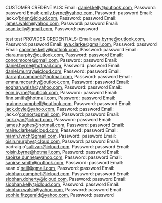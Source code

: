 CUSTOMER CREDENTIALS:
Email: daniel.kelly@outlook.com, Password: password
Email: emily.byrne@yahoo.com, Password: password
Email: jack.o'brien@icloud.com, Password: password
Email: james.walsh@yahoo.com, Password: password
Email: sean.kelly@gmail.com, Password: password

test test
PROVIDER CREDENTIALS:
Email: ava.byrne@outlook.com, Password: password
Email: ava.clarke@gmail.com, Password: password
Email: caoimhe.kelly@outlook.com, Password: password
Email: ciara.murphy@outlook.com, Password: password
Email: conor.moore@gmail.com, Password: password
Email: daniel.byrne@hotmail.com, Password: password
Email: daniel.murray@icloud.com, Password: password
Email: darragh.campbell@hotmail.com, Password: password
Email: emma.mccarthy@outlook.com, Password: password
Email: eoghan.walsh@yahoo.com, Password: password
Email: eoin.byrne@outlook.com, Password: password
Email: finn.smith@hotmail.com, Password: password
Email: grainne.campbell@outlook.com, Password: password
Email: jack.doyle@yahoo.com, Password: password
Email: jack.o'connor@gmail.com, Password: password
Email: jack.ryan@icloud.com, Password: password
Email: james.hughes@hotmail.com, Password: password
Email: maire.clarke@icloud.com, Password: password
Email: niamh.lynch@gmail.com, Password: password
Email: oisin.murphy@icloud.com, Password: password
Email: padraig.o'sullivan@icloud.com, Password: password
Email: roisin.byrne@hotmail.com, Password: password
Email: saoirse.dunne@yahoo.com, Password: password
Email: saoirse.smith@outlook.com, Password: password
Email: sean.o'neill@gmail.com, Password: password
Email: siobhan.campbell@icloud.com, Password: password
Email: siobhan.doherty@icloud.com, Password: password
Email: siobhan.kelly@icloud.com, Password: password
Email: siobhan.walsh@yahoo.com, Password: password
Email: sophie.fitzgerald@yahoo.com, Password: password